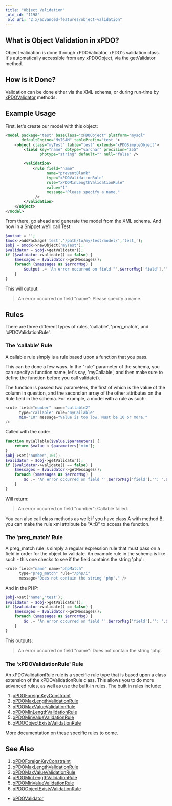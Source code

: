 ```yaml
---
title: "Object Validation"
_old_id: "1198"
_old_uri: "2.x/advanced-features/object-validation"
---
```


## What is Object Validation in xPDO?

Object validation is done through xPDOValidator, xPDO's validation class. It's automatically accessible from any xPDOObject, via the getValidator method.

## How is it Done?

Validation can be done either via the XML schema, or during run-time by [xPDOValidator](extending-modx/xpdo/class-reference/xpdovalidator "xPDOValidator") methods.

## Example Usage

First, let's create our model with this object:

``` xml
<model package="test" baseClass="xPDOObject" platform="mysql"
       defaultEngine="MyISAM" tablePrefix="test_">
    <object class="myTest" table="test" extends="xPDOSimpleObject">
        <field key="name" dbtype="varchar" precision="255"
               phptype="string" default="" null="false" />

        <validation>
            <rule field="name"
                  name="preventBlank"
                  type="xPDOValidationRule"
                  rule="xPDOMinLengthValidationRule"
                  value="1"
                  message="Please specify a name."
             />
        </validation>
    </object>
</model>
```

From there, go ahead and generate the model from the XML schema. And now in a Snippet we'll call Test:

``` php
$output = '';
$modx->addPackage('test','/path/to/my/test/model/','test_');
$obj = $modx->newObject('myTest');
$validator = $obj->getValidator();
if ($validator->validate() == false) {
    $messages = $validator->getMessages();
    foreach ($messages as $errorMsg) {
        $output .= 'An error occurred on field "'.$errorMsg['field'].'": '.$errorMsg['message'];
    }
}
```

This will output:

> An error occurred on field "name": Please specify a name.

## Rules

There are three different types of rules, 'callable', 'preg\_match', and 'xPDOValidationRule'.

### The 'callable' Rule

A callable rule simply is a rule based upon a function that you pass.

This can be done a few ways. In the "rule" parameter of the schema, you can specify a function name, let's say, 'myCallable', and then make sure to define the function before you call validate().

The function is passed two parameters, the first of which is the value of the column in question, and the second an array of the other attributes on the Rule field in the schema. For example, a model with a rule as such:

``` php
<rule field="number" name="callable2"
      type="callable" rule="myCallable"
      min="10" message="Value is too low. Must be 10 or more."
/>
```

Called with the code:

``` php
function myCallable($value,$parameters) {
    return $value < $parameters['min'];
}
$obj->set('number',101);
$validator = $obj->getValidator();
if ($validator->validate() == false) {
    $messages = $validator->getMessages();
    foreach ($messages as $errorMsg) {
        $o .= 'An error occurred on field "'.$errorMsg['field'].'": '.$errorMsg['message'].'<br />';
    }
}
```

Will return:

> An error occurred on field "number": Callable failed.

You can also call class methods as well; if you have class A with method B, you can make the rule xml attribute be "A::B" to access the function.

### The 'preg\_match' Rule

A preg\_match rule is simply a regular expression rule that must pass on a field in order for the object to validate. An example rule in the schema is like such - this one checks to see if the field contains the string 'php':

``` php
<rule field="name" name="phpMatch"
      type="preg_match" rule="/php/i"
      message="Does not contain the string 'php'." />
```

And in the PHP:

``` php
$obj->set('name','test');
$validator = $obj->getValidator();
if ($validator->validate() == false) {
    $messages = $validator->getMessages();
    foreach ($messages as $errorMsg) {
        $o .= 'An error occurred on field "'.$errorMsg['field'].'": '.$errorMsg['message'].'<br />';
    }
}
```

This outputs:

> An error occurred on field "name": Does not contain the string 'php'.

### The 'xPDOValidationRule' Rule

An xPDOValidationRule rule is a specific rule type that is based upon a class extension of the xPDOValidationRule class. This allows you to do more advanced rules, as well as use the built-in rules. The built in rules include:

1. [xPDOForeignKeyConstraint](xpdo/advanced-features/object-validation/xpdoforeignkeyconstraint)
2. [xPDOMaxLengthValidationRule](xpdo/advanced-features/object-validation/xpdomaxlengthvalidationrule)
3. [xPDOMaxValueValidationRule](xpdo/advanced-features/object-validation/xpdomaxvaluevalidationrule)
4. [xPDOMinLengthValidationRule](xpdo/advanced-features/object-validation/xpdominlengthvalidationrule)
5. [xPDOMinValueValidationRule](xpdo/advanced-features/object-validation/xpdominvaluevalidationrule)
6. [xPDOObjectExistsValidationRule](xpdo/advanced-features/object-validation/xpdoobjectexistsvalidationrule)

More documentation on these specific rules to come.

## See Also

1. [xPDOForeignKeyConstraint](xpdo/advanced-features/object-validation/xpdoforeignkeyconstraint)
2. [xPDOMaxLengthValidationRule](xpdo/advanced-features/object-validation/xpdomaxlengthvalidationrule)
3. [xPDOMaxValueValidationRule](xpdo/advanced-features/object-validation/xpdomaxvaluevalidationrule)
4. [xPDOMinLengthValidationRule](xpdo/advanced-features/object-validation/xpdominlengthvalidationrule)
5. [xPDOMinValueValidationRule](xpdo/advanced-features/object-validation/xpdominvaluevalidationrule)
6. [xPDOObjectExistsValidationRule](xpdo/advanced-features/object-validation/xpdoobjectexistsvalidationrule)

- [xPDOValidator](extending-modx/xpdo/class-reference/xpdovalidator "xPDOValidator")
